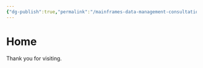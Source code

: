 ```yaml
---
{"dg-publish":true,"permalink":"/mainframes-data-management-consultation/home/","tags":["gardenEntry"]}
---
```


# Home

Thank you for visiting.